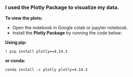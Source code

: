 ### I used the **Plotly Package** to visualize my data.

**To view the plots:**

- Open the notebook in Google colab or jupyter notebook.
- Install the **Plotly Package** by running the code below:

**Using pip:**

`! pip install plotly==4.14.3 `

**or conda:**

`conda install -c plotly plotly=4.14.3`

